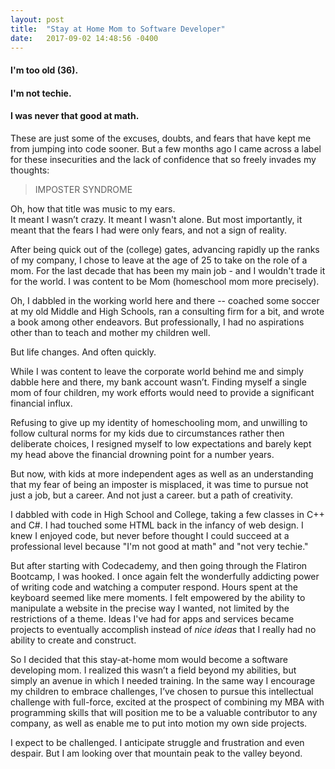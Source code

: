 ```yaml
---
layout: post
title:  "Stay at Home Mom to Software Developer"
date:   2017-09-02 14:48:56 -0400
---
```



#### I'm too old (36).

#### I'm not techie.

#### I was never that good at math.



These are just some of the excuses, doubts, and fears that have kept me from jumping into code sooner. But a few months ago I came across a label for these insecurities and the lack of confidence  that so freely invades my thoughts: 

> IMPOSTER SYNDROME

Oh, how that title was music to my ears.  
   It meant I wasn’t crazy.
   It meant I wasn't alone.
   But most importantly, it meant that the fears I had were only fears, and not a sign of reality.

After being quick out of the (college) gates, advancing rapidly up the ranks of my company, I chose to leave at the age of 25 to take on the role of a mom.  For the last decade that has been my main job - and I wouldn't trade it for the world.  I was content to be Mom (homeschool mom more precisely).

Oh, I dabbled in the working world here and there -- coached some soccer at my old Middle and High Schools, ran a consulting firm for a bit, and wrote a book among other endeavors.  But professionally, I had no aspirations other than to teach and mother my children well.

But life changes.  And often quickly.

While I was content to leave the corporate world behind me and simply dabble here and there, my bank account wasn’t.  Finding myself a single mom of four children, my work efforts would need to provide a significant financial influx.  

Refusing to give up my identity of homeschooling mom, and unwilling to follow cultural norms for my kids due to circumstances rather then deliberate choices, I resigned myself to low expectations and barely kept my head above the financial drowning point for a number years.

But now, with kids at more independent ages as well as an understanding that my fear of being an imposter is misplaced, it was time to pursue not just a job, but a career.  And not just a career. but a path of creativity.

I dabbled with code in High School and College, taking a few classes in C++ and C#.  I had touched some HTML back in the infancy of web design.  I knew I enjoyed code, but never before thought I could succeed at a professional level because "I'm not good at math" and "not very techie."

But after starting with Codecademy, and then going through the Flatiron Bootcamp, I was hooked.  I once again felt the wonderfully addicting power of writing code and watching a computer respond. Hours spent at the keyboard seemed like mere moments.  I felt empowered by the ability to manipulate a website in the precise way I wanted, not limited by the restrictions of a theme.  Ideas I've had for apps and services became projects to eventually accomplish instead of *nice ideas* that I really had no ability to create and construct.

So I decided that this stay-at-home mom would become a software developing mom.  I realized this wasn’t a field beyond my abilities, but simply an avenue in which I needed training.  In the same way I encourage my children to embrace challenges, I’ve chosen to pursue this intellectual challenge with full-force, excited at the prospect of combining my MBA with programming skills that will position me to be a valuable contributor to any company, as well as enable me to put into motion my own side projects.

I expect to be challenged.  I anticipate struggle and frustration and even despair.  But I am looking over that mountain peak to the valley beyond.
